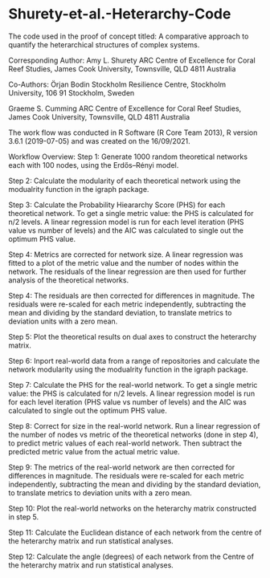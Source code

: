 # Shurety-et-al.-Heterarchy-Code
The code used in the proof of concept titled: A comparative approach to quantify the heterarchical structures of complex systems.

Corresponding Author: 
Amy L. Shurety 
ARC Centre of Excellence for Coral Reef Studies, James Cook University, Townsville, QLD 4811 Australia

Co-Authors: 
Örjan Bodin
Stockholm Resilience Centre, Stockholm University, 106 91 Stockholm, Sweden

Graeme S. Cumming 
ARC Centre of Excellence for Coral Reef Studies, James Cook University, Townsville, QLD 4811 Australia

The work flow was conducted in R Software (R Core Team 2013), R version 3.6.1 (2019-07-05) and was created on the 16/09/2021.

Workflow Overview: 
Step 1: Generate 1000 random theoretical networks each with 100 nodes, using the Erdős–Rényi model. 

Step 2: Calculate the modularity of each theoretical network using the modualrity function in the igraph package. 

Step 3: Calculate the Probability Hieararchy Score (PHS) for each theoretical network. To get a single metric value: the PHS is calculated for n/2 levels. A linear regression model is run for each level iteration (PHS value vs number of levels) and the AIC was calculated to single out the optimum PHS value. 

Step 4: Metrics are corrected for network size. A linear regression was fitted to a plot of the metric value and the number of nodes within the network. The residuals of the linear regression are then used for further analysis of the theoretical networks.

Step 4: The residuals are then corrected for differences in magnitude. The residuals were re-scaled for each metric independently, subtracting the mean and dividing by the standard deviation, to translate metrics to deviation units with a zero mean.

Step 5: Plot the theoretical results on dual axes to construct the heterarchy matrix. 

Step 6: Inport real-world data from a range of repositories and calculate the network modularity using the modualrity function in the igraph package. 

Step 7: Calculate the PHS for the real-world network. To get a single metric value: the PHS is calculated for n/2 levels. A linear regression model is run for each level iteration (PHS value vs number of levels) and the AIC was calculated to single out the optimum PHS value. 

Step 8: Correct for size in the real-world network. Run a linear regression of the number of nodes vs metric of the theoretical networks (done in step 4), to predict metric values of each real-world network. Then subtract the predicted metric value from the actual metric value.

Step 9: The metrics of the real-world network are then corrected for differences in magnitude. The residuals were re-scaled for each metric independently, subtracting the mean and dividing by the standard deviation, to translate metrics to deviation units with a zero mean.

Step 10: Plot the real-world networks on the heterarchy matrix constructed in step 5. 

Step 11: Calculate the Euclidean distance of each network from the centre of the heterarchy matrix and run statistical analyses.

Step 12: Calculate the angle (degrees) of each network from the Centre of the heterarchy matrix and run statistical analyses.
